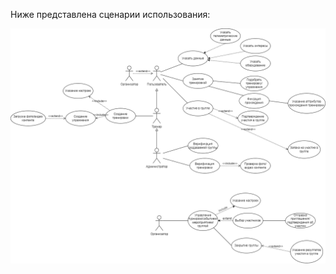 Ниже представлена сценарии использования:

![Диаграмма use-case](https://github.com/AnatolyOsc/arch_study_project/blob/a3fb06dfde0a4cc05f5ab057d5ad53f5963c2228/%D0%98%D1%82%D0%BE%D0%B3%D0%BE%D0%B2%D1%8B%D0%B9%20%D0%BF%D1%80%D0%BE%D0%B5%D0%BA%D1%82/img/02.png)